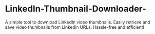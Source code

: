 # LinkedIn-Thumbnail-Downloader-
A simple tool to download LinkedIn video thumbnails. Easily retrieve and save video thumbnails from LinkedIn URLs. Hassle-free and efficient!
